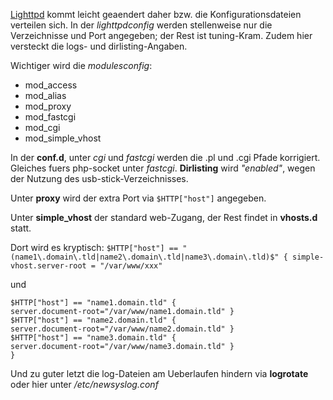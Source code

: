 [Lighttpd](https://www.lighttpd.net/) kommt leicht geaendert daher bzw. die Konfigurationsdateien verteilen sich.
In der *lighttpdconfig* werden stellenweise nur die Verzeichnisse und Port angegeben; der Rest ist tuning-Kram. Zudem hier versteckt die logs- und dirlisting-Angaben.

Wichtiger wird die *modulesconfig*:
- mod_access
- mod_alias
- mod_proxy
- mod_fastcgi
- mod_cgi
- mod_simple_vhost

In der **conf.d**, unter *cgi* und *fastcgi* werden die .pl und .cgi Pfade korrigiert. Gleiches fuers php-socket unter *fastcgi*.
**Dirlisting** wird *"enabled"*, wegen der Nutzung des usb-stick-Verzeichnisses.

Unter **proxy** wird der extra Port via `$HTTP["host"]` angegeben.

Unter **simple_vhost** der standard web-Zugang, der Rest findet in **vhosts.d** statt.

Dort wird es kryptisch:
`$HTTP["host"] == "(name1\.domain\.tld|name2\.domain\.tld|name3\.domain\.tld)$" {
simple-vhost.server-root = "/var/www/xxx"`

und
```
$HTTP["host"] == "name1.domain.tld" {
server.document-root="/var/www/name1.domain.tld" }
$HTTP["host"] == "name2.domain.tld" {
server.document-root="/var/www/name2.domain.tld" }
$HTTP["host"] == "name3.domain.tld" {
server.document-root="/var/www/name3.domain.tld" }
}
```
Und zu guter letzt die log-Dateien am Ueberlaufen hindern via **logrotate** oder hier unter */etc/newsyslog.conf*
